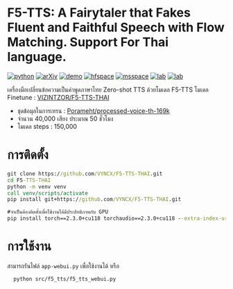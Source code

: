 # F5-TTS: A Fairytaler that Fakes Fluent and Faithful Speech with Flow Matching. Support For Thai language.

[![python](https://img.shields.io/badge/Python-3.10-brightgreen)](https://github.com/SWivid/F5-TTS)
[![arXiv](https://img.shields.io/badge/arXiv-2410.06885-b31b1b.svg?logo=arXiv)](https://arxiv.org/abs/2410.06885)
[![demo](https://img.shields.io/badge/GitHub-Demo%20page-orange.svg)](https://swivid.github.io/F5-TTS/)
[![hfspace](https://img.shields.io/badge/🤗-Space%20demo-yellow)](https://huggingface.co/spaces/mrfakename/E2-F5-TTS)
[![msspace](https://img.shields.io/badge/🤖-Space%20demo-blue)](https://modelscope.cn/studios/modelscope/E2-F5-TTS)
[![lab](https://img.shields.io/badge/X--LANCE-Lab-grey?labelColor=lightgrey)](https://x-lance.sjtu.edu.cn/)
[![lab](https://img.shields.io/badge/Peng%20Cheng-Lab-grey?labelColor=lightgrey)](https://www.pcl.ac.cn)
<!-- <img src="https://github.com/user-attachments/assets/12d7749c-071a-427c-81bf-b87b91def670" alt="Watermark" style="width: 40px; height: auto"> -->

เครื่องมือเปลี่ยนข้อความเป็นคำพูดภาษาไทย Zero-shot TTS ด้วยโมเดล F5-TTS
โมเดล Finetune : [VIZINTZOR/F5-TTS-THAI](https://huggingface.co/VIZINTZOR/F5-TTS-THAI)
 - ชุดข้อมุลในการเทรน : [Porameht/processed-voice-th-169k](https://huggingface.co/datasets/Porameht/processed-voice-th-169k)
 - จำนวน 40,000 เสียง ประมาณ 50 ชั่วโมง
 - โมเดล steps : 150,000
   
# การติดตั้ง
```cmd
git clone https://github.com/VYNCX/F5-TTS-THAI.git
cd F5-TTS-THAI
python -m venv venv
call venv/scripts/activate
pip install git+https://github.com/VYNCX/F5-TTS-THAI.git

#จำเป็นต้องติดตั้งเพื่อใช้งานได้มีประสิทธิภาพกับ GPU
pip install torch==2.3.0+cu118 torchaudio==2.3.0+cu118 --extra-index-url https://download.pytorch.org/whl/cu118
```

# การใช้งาน
สามารถรันไฟล์ `app-webui.py` เพื่อใช้งานได้ หรือ 

```sh
  python src/f5_tts/f5_tts_webui.py
```

